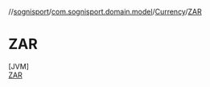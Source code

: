 //[sognisport](../../../../index.md)/[com.sognisport.domain.model](../../index.md)/[Currency](../index.md)/[ZAR](index.md)

# ZAR

[JVM]\
[ZAR](index.md)
